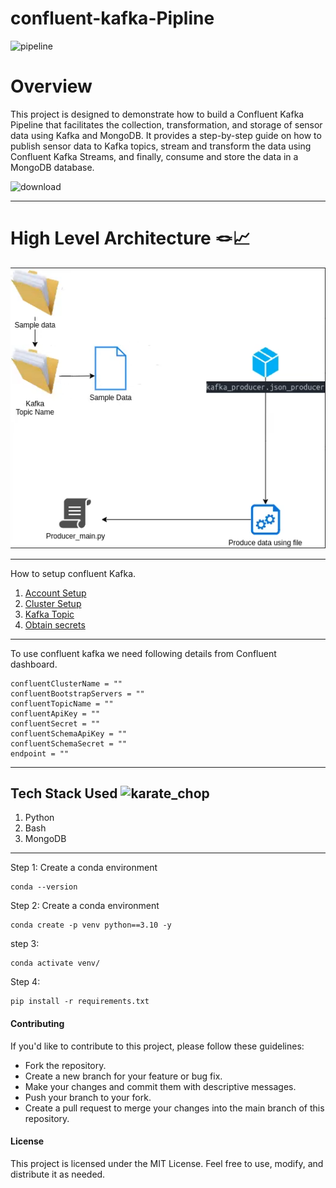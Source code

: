 # confluent-kafka-Pipline 
![pipeline](https://github.com/Rohii1515/kafka-sensor-pipeline/assets/101645749/db5bf214-0ac1-47e9-a44f-0ce664205cf3)

# Overview
This project is designed to demonstrate how to build a Confluent Kafka Pipeline that facilitates the collection, transformation, and storage of sensor data using Kafka and MongoDB. It provides a step-by-step guide on how to publish sensor data to Kafka topics, stream and transform the data using Confluent Kafka Streams, and finally, consume and store the data in a MongoDB database.

![download](https://user-images.githubusercontent.com/34875169/169837256-b5cce5b4-0b10-4a5b-82b7-926f10690437.png)
***
# High Level Architecture 🪢📈
![image](assets/high-level.png)
***
How to setup confluent Kafka.
1. [Account Setup](Confluent%20Account.md)
2. [Cluster Setup](ConfluentClusterSetup.md)
3. [Kafka Topic](Confluent%20Topic%20Creation.md)
4. [Obtain secrets](Kafka%20key%20and%20secrets.md)
***
To use confluent kafka we need following details from Confluent dashboard.

```
confluentClusterName = ""
confluentBootstrapServers = ""
confluentTopicName = ""
confluentApiKey = ""
confluentSecret = ""
confluentSchemaApiKey = ""
confluentSchemaSecret = ""
endpoint = ""
```
***
## Tech Stack Used ![karate_chop](https://github.com/Rohii1515/kafka-sensor-pipeline/assets/101645749/20f15e4d-a46b-43d1-84b0-e68dfc4aeb14)

1. Python 
2. Bash
3. MongoDB
***
Step 1: Create a conda environment
```
conda --version
```

Step 2: Create a conda environment
```
conda create -p venv python==3.10 -y
```

step 3: 
```
conda activate venv/
```
Step 4:
```
pip install -r requirements.txt
```

#### Contributing
If you'd like to contribute to this project, please follow these guidelines:

- Fork the repository.
- Create a new branch for your feature or bug fix.
- Make your changes and commit them with descriptive messages.
- Push your branch to your fork.
- Create a pull request to merge your changes into the main branch of this repository.
#### License
This project is licensed under the MIT License. Feel free to use, modify, and distribute it as needed.
